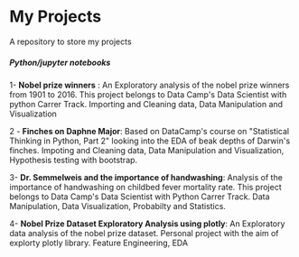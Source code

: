 # My Projects
A repository to store my projects 

##### Python/jupyter notebooks

1- **Nobel prize winners** : An Exploratory analysis of the nobel prize winners from 1901 to 2016. This project belongs to Data Camp's Data Scientist with python Carrer Track. Importing and Cleaning data, Data Manipulation and Visualization

2 - **Finches on Daphne Major**: Based on DataCamp's course on "Statistical Thinking in Python, Part 2" looking into the EDA of beak depths of Darwin's finches. Impoting and Cleaning data, Data Manipulation and Visualization, Hypothesis testing with bootstrap. 

3- **Dr. Semmelweis and the importance of handwashing**: Analysis of the importance of handwashing on childbed fever mortality rate. This project belongs to Data Camp's Data Scientist with Python Carrer Track. Data Manipulation, Data Visualization, Probabilty and Statistics. 

4- **Nobel Prize Dataset Exploratory Analysis using plotly**: An Exploratory data analysis of the nobel prize dataset. Personal project with the aim of explorty plotly library. Feature Engineering, EDA

